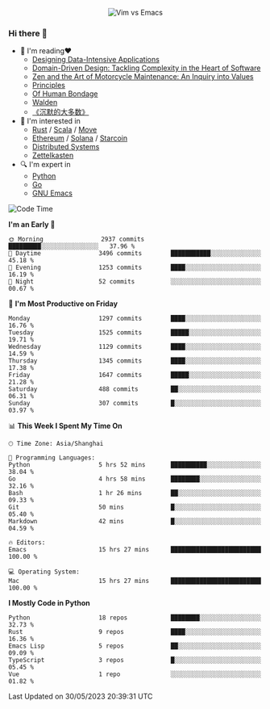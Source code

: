 <p align="center">
    <img src="https://gist.githubusercontent.com/coldnight/e696baffb094e71c96cb302118878eae/raw/40ea5053a6f66cc65f90f437e4173497da225958/banner.gif" alt="Vim vs Emacs" />
</p>

### Hi there 👋

- 📖 I'm reading❤️
    + [Designing Data-Intensive Applications](https://www.oreilly.com/library/view/designing-data-intensive-applications/9781491903063/)
    + [Domain-Driven Design: Tackling Complexity in the Heart of Software](https://www.dddcommunity.org/book/evans_2003/)
    + [Zen and the Art of Motorcycle Maintenance: An Inquiry into Values](https://en.wikipedia.org/wiki/Zen_and_the_Art_of_Motorcycle_Maintenance)
    + [Principles](https://www.principles.com/)
    + [Of Human Bondage](https://en.wikipedia.org/wiki/Of_Human_Bondage)
    + [Walden](https://en.wikipedia.org/wiki/Walden)
    + [《沉默的大多数》](https://en.wikipedia.org/wiki/Silent_majority)
- 🌱 I'm interested in
    + [Rust](https://www.rust-lang.org/) / [Scala](https://www.scala-lang.org/) / [Move](https://github.com/move-language/move/)
    + [Ethereum](https://ethereum.org/en/) / [Solana](https://solana.com/) / [Starcoin](https://github.com/starcoinorg/starcoin)
	+ [Distributed Systems](https://www.linuxzen.com/notes/topics/20200320174417_%E5%88%86%E5%B8%83%E5%BC%8F/)
	+ [Zettelkasten](https://www.linuxzen.com/notes/notes/20220120080920-slip_box/)
- 🔍 I'm expert in
    + [Python](https://www.python.org/)
    + [Go](https://go.dev/)
    + [GNU Emacs](https://www.gnu.org/software/emacs/)

<!--START_SECTION:waka-->
![Code Time](http://img.shields.io/badge/Code%20Time-2%2C179%20hrs%2013%20mins-blue)

**I'm an Early 🐤** 

```text
🌞 Morning                2937 commits        █████████░░░░░░░░░░░░░░░░   37.96 % 
🌆 Daytime                3496 commits        ███████████░░░░░░░░░░░░░░   45.18 % 
🌃 Evening                1253 commits        ████░░░░░░░░░░░░░░░░░░░░░   16.19 % 
🌙 Night                  52 commits          ░░░░░░░░░░░░░░░░░░░░░░░░░   00.67 % 
```
📅 **I'm Most Productive on Friday** 

```text
Monday                   1297 commits        ████░░░░░░░░░░░░░░░░░░░░░   16.76 % 
Tuesday                  1525 commits        █████░░░░░░░░░░░░░░░░░░░░   19.71 % 
Wednesday                1129 commits        ████░░░░░░░░░░░░░░░░░░░░░   14.59 % 
Thursday                 1345 commits        ████░░░░░░░░░░░░░░░░░░░░░   17.38 % 
Friday                   1647 commits        █████░░░░░░░░░░░░░░░░░░░░   21.28 % 
Saturday                 488 commits         ██░░░░░░░░░░░░░░░░░░░░░░░   06.31 % 
Sunday                   307 commits         █░░░░░░░░░░░░░░░░░░░░░░░░   03.97 % 
```


📊 **This Week I Spent My Time On** 

```text
🕑︎ Time Zone: Asia/Shanghai

💬 Programming Languages: 
Python                   5 hrs 52 mins       ██████████░░░░░░░░░░░░░░░   38.04 % 
Go                       4 hrs 58 mins       ████████░░░░░░░░░░░░░░░░░   32.16 % 
Bash                     1 hr 26 mins        ██░░░░░░░░░░░░░░░░░░░░░░░   09.33 % 
Git                      50 mins             █░░░░░░░░░░░░░░░░░░░░░░░░   05.40 % 
Markdown                 42 mins             █░░░░░░░░░░░░░░░░░░░░░░░░   04.59 % 

🔥 Editors: 
Emacs                    15 hrs 27 mins      █████████████████████████   100.00 % 

💻 Operating System: 
Mac                      15 hrs 27 mins      █████████████████████████   100.00 % 
```

**I Mostly Code in Python** 

```text
Python                   18 repos            ████████░░░░░░░░░░░░░░░░░   32.73 % 
Rust                     9 repos             ████░░░░░░░░░░░░░░░░░░░░░   16.36 % 
Emacs Lisp               5 repos             ██░░░░░░░░░░░░░░░░░░░░░░░   09.09 % 
TypeScript               3 repos             █░░░░░░░░░░░░░░░░░░░░░░░░   05.45 % 
Vue                      1 repo              ░░░░░░░░░░░░░░░░░░░░░░░░░   01.82 % 
```




 Last Updated on 30/05/2023 20:39:31 UTC
<!--END_SECTION:waka-->
